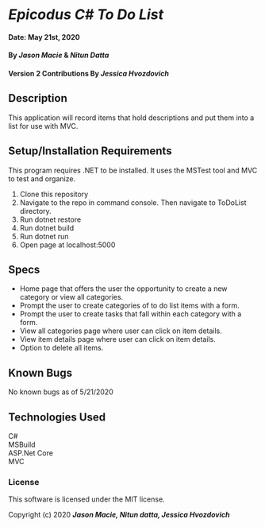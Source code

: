 # _Epicodus C# To Do List_

#### Date: May 21st, 2020
#### By _**Jason Macie**_ & _**Nitun Datta**_
#### Version 2 Contributions By _**Jessica Hvozdovich**_

## Description

This application will record items that hold descriptions and put them into a list for use with MVC.

## Setup/Installation Requirements

This program requires .NET to be installed. It uses the MSTest tool and MVC to test and organize.

1. Clone this repository
2. Navigate to the repo in command console. Then navigate to ToDoList directory.
3. Run dotnet restore
4. Run dotnet build
5. Run dotnet run
6. Open page at localhost:5000

## Specs

* Home page that offers the user the opportunity to create a new category or view all categories.
* Prompt the user to create categories of to do list items with a form.
* Prompt the user to create tasks that fall within each category with a form.
* View all categories page where user can click on item details.
* View item details page where user can click on item details.
* Option to delete all items.

## Known Bugs

No known bugs as of 5/21/2020

## Technologies Used

C#</br>
MSBuild</br>
ASP.Net Core</br>
MVC

### License

This software is licensed under the MIT license.

Copyright (c) 2020 **_Jason Macie, Nitun datta, Jessica Hvozdovich_**